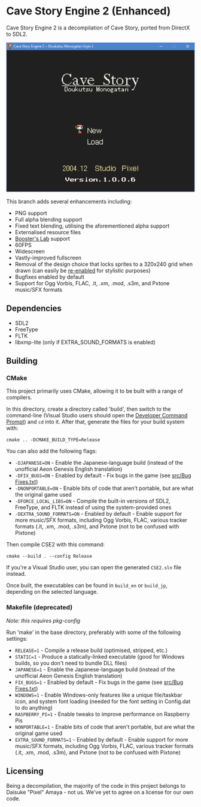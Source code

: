 # Cave Story Engine 2 (Enhanced)

Cave Story Engine 2 is a decompilation of Cave Story, ported from DirectX to SDL2.

![Screenshot](screenshot.png)

This branch adds several enhancements including:
* PNG support
* Full alpha blending support
* Fixed text blending, utilising the aforementioned alpha support
* Externalised resource files
* [Booster's Lab](https://github.com/taedixon/boosters-lab) support
* 60FPS
* Widescreen
* Vastly-improved fullscreen
* Removal of the design choice that locks sprites to a 320x240 grid when drawn (can easily be [re-enabled](src/Draw.cpp#L540) for stylistic purposes)
* Bugfixes enabled by default
* Support for Ogg Vorbis, FLAC, .it, .xm, .mod, .s3m, and Pxtone music/SFX formats

## Dependencies

* SDL2
* FreeType
* FLTK
* libxmp-lite (only if EXTRA_SOUND_FORMATS is enabled)

## Building

### CMake

This project primarily uses CMake, allowing it to be built with a range of compilers.

In this directory, create a directory called 'build', then switch to the command-line (Visual Studio users should open the [Developer Command Prompt](https://docs.microsoft.com/en-us/dotnet/framework/tools/developer-command-prompt-for-vs)) and `cd` into it. After that, generate the files for your build system with:

```
cmake .. -DCMAKE_BUILD_TYPE=Release
```

You can also add the following flags:
* `-DJAPANESE=ON` - Enable the Japanese-language build (instead of the unofficial Aeon Genesis English translation)
* `-DFIX_BUGS=ON` - Enabled by default - Fix bugs in the game (see [src/Bug Fixes.txt](src/Bug%20Fixes.txt))
* `-DNONPORTABLE=ON` - Enable bits of code that aren't portable, but are what the original game used
* `-DFORCE_LOCAL_LIBS=ON` - Compile the built-in versions of SDL2, FreeType, and FLTK instead of using the system-provided ones
* `-DEXTRA_SOUND_FORMATS=ON` - Enabled by default - Enable support for more music/SFX formats, including Ogg Vorbis, FLAC, various tracker formats (.it, .xm, .mod, .s3m), and Pxtone (not to be confused with Pixtone)

Then compile CSE2 with this command:

```
cmake --build . --config Release
```

If you're a Visual Studio user, you can open the generated `CSE2.sln` file instead.

Once built, the executables can be found in `build_en` or `build_jp`, depending on the selected language.

### Makefile (deprecated)

*Note: this requires pkg-config*

Run 'make' in the base directory, preferably with some of the following settings:

* `RELEASE=1` - Compile a release build (optimised, stripped, etc.)
* `STATIC=1` - Produce a statically-linked executable (good for Windows builds, so you don't need to bundle DLL files)
* `JAPANESE=1` - Enable the Japanese-language build (instead of the unofficial Aeon Genesis English translation)
* `FIX_BUGS=1` - Enabled by default - Fix bugs in the game (see [src/Bug Fixes.txt](src/Bug%20Fixes.txt))
* `WINDOWS=1` - Enable Windows-only features like a unique file/taskbar icon, and system font loading (needed for the font setting in Config.dat to do anything)
* `RASPBERRY_PI=1` - Enable tweaks to improve performance on Raspberry Pis
* `NONPORTABLE=1` - Enable bits of code that aren't portable, but are what the original game used
* `EXTRA_SOUND_FORMATS=1` - Enabled by default - Enable support for more music/SFX formats, including Ogg Vorbis, FLAC, various tracker formats (.it, .xm, .mod, .s3m), and Pxtone (not to be confused with Pixtone)

## Licensing

Being a decompilation, the majority of the code in this project belongs to Daisuke "Pixel" Amaya - not us. We've yet to agree on a license for our own code.
